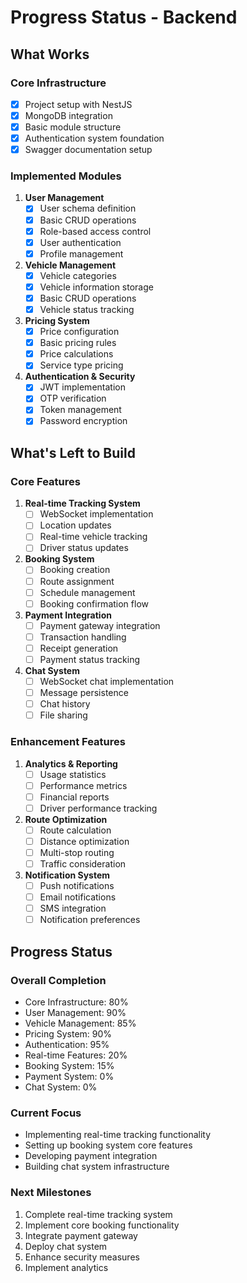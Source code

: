 # Progress Status - Backend

## What Works

### Core Infrastructure
- [x] Project setup with NestJS
- [x] MongoDB integration
- [x] Basic module structure
- [x] Authentication system foundation
- [x] Swagger documentation setup

### Implemented Modules
1. **User Management**
   - [x] User schema definition
   - [x] Basic CRUD operations
   - [x] Role-based access control
   - [x] User authentication
   - [x] Profile management

2. **Vehicle Management**
   - [x] Vehicle categories
   - [x] Vehicle information storage
   - [x] Basic CRUD operations
   - [x] Vehicle status tracking

3. **Pricing System**
   - [x] Price configuration
   - [x] Basic pricing rules
   - [x] Price calculations
   - [x] Service type pricing

4. **Authentication & Security**
   - [x] JWT implementation
   - [x] OTP verification
   - [x] Token management
   - [x] Password encryption

## What's Left to Build

### Core Features
1. **Real-time Tracking System**
   - [ ] WebSocket implementation
   - [ ] Location updates
   - [ ] Real-time vehicle tracking
   - [ ] Driver status updates

2. **Booking System**
   - [ ] Booking creation
   - [ ] Route assignment
   - [ ] Schedule management
   - [ ] Booking confirmation flow

3. **Payment Integration**
   - [ ] Payment gateway integration
   - [ ] Transaction handling
   - [ ] Receipt generation
   - [ ] Payment status tracking

4. **Chat System**
   - [ ] WebSocket chat implementation
   - [ ] Message persistence
   - [ ] Chat history
   - [ ] File sharing

### Enhancement Features
1. **Analytics & Reporting**
   - [ ] Usage statistics
   - [ ] Performance metrics
   - [ ] Financial reports
   - [ ] Driver performance tracking

2. **Route Optimization**
   - [ ] Route calculation
   - [ ] Distance optimization
   - [ ] Multi-stop routing
   - [ ] Traffic consideration

3. **Notification System**
   - [ ] Push notifications
   - [ ] Email notifications
   - [ ] SMS integration
   - [ ] Notification preferences

## Progress Status

### Overall Completion
- Core Infrastructure: 80%
- User Management: 90%
- Vehicle Management: 85%
- Pricing System: 90%
- Authentication: 95%
- Real-time Features: 20%
- Booking System: 15%
- Payment System: 0%
- Chat System: 0%

### Current Focus
- Implementing real-time tracking functionality
- Setting up booking system core features
- Developing payment integration
- Building chat system infrastructure

### Next Milestones
1. Complete real-time tracking system
2. Implement core booking functionality
3. Integrate payment gateway
4. Deploy chat system
5. Enhance security measures
6. Implement analytics
